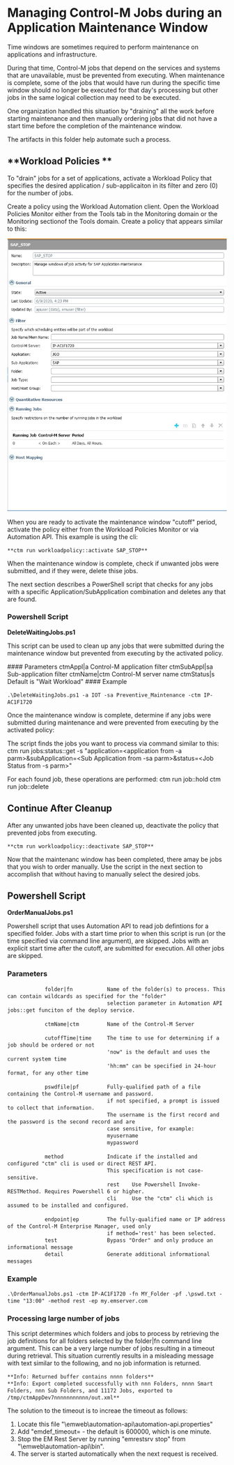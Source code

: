 # **Managing Control-M Jobs during an Application Maintenance Window**
Time windows are sometimes required to perform maintenance on
applications and infrastructure.

During that time, Control-M jobs that depend on the services and systems
that are unavailable, must be prevented from executing. When maintenance
is complete, some of the jobs that would have run during the specific
time window should no longer be executed for that  day's processing but
other jobs in the same logical collection may need to be executed.

One organization handled this situation by "draining" all the work before
starting maintenance and then manually ordering jobs that did not have
a start time before the completion of the maintenance window.

The artifacts in this folder help automate such a process.

## **Workload Policies **
<p>To "drain" jobs for a set of applications, activate a Workload Policy that specifies the desired application / sub-applicaiton in its filter and zero (0) for the number of jobs.</p>

Create a policy using the Workload Automation client. Open the Workload Policies Monitor either from the Tools tab in the Monitoring domain or the Monitoring sectionof the Tools domain. Create a policy that appears similar to this:

![Policy](Images/SAP_Stop_Policy.jpg)

When you are ready to activate the maintenance window "cutoff" period, activate the policy either from the Workload Policies Monitor or via Automation API. This example is using the cli:

	**ctm run workloadpolicy::activate SAP_STOP**

When the maintenance window is complete, check if unwanted jobs were submitted, and if they were, delete thise jobs. 

The next section describes a PowerShell script that checks for any jobs with a specific Application/SubApplication combination and deletes any that are found.

### **Powershell Script**
**DeleteWaitingJobs.ps1**
<p>This script can be used to clean up any jobs that were submitted during the maintenance window but prevented from executing by the activated policy.</p>
#### Parameters
				ctmAppl|a			Control-M application filter
				ctmSubAppl|sa		Sub-application filter
				ctmName|ctm			Control-M server name
				ctmStatus|s 		Default is "Wait Workload"
#### Example
	
	.\DeleteWaitingJobs.ps1 -a IOT -sa Preventive_Maintenance -ctm IP-AC1F1720
	
Once the maintenance window is complete, determine if any jobs were submitted during maintenance and were prevented from executing by the activated policy:

The script finds the jobs you want to process via command similar to this:
	ctm run jobs:status::get -s "application=<application from -a parm>&subApplication=<Sub Application from -sa parm>&status=<Job Status from -s parm>"

For each found job, these operations are performed:	
	ctm run job::hold
	ctm run job::delete
	
## Continue After Cleanup
After any unwanted jobs have been cleaned up, deactivate the policy that prevented jobs from executing.

	**ctm run workloadpolicy::deactivate SAP_STOP**
	
Now that the maintenanc window has been completed, there amay be jobs that you wish to order manually. Use the script in the next section to accomplish that without having to manually select the desired jobs.	

## **Powershell Script**
**OrderManualJobs.ps1**	
<p>Powershell script that uses Automation API to read job defintions for a specified folder. Jobs with a start time prior to when this script is run (or the time specified via command line argument), are skipped. Jobs with an explicit start time after the cutoff, are submitted for execution. All other jobs are skipped.</p>

### Parameters                             
				folder|fn			Name of the folder(s) to process. This can contain wildcards as specified for the "folder" 
									selection parameter in Automation API jobs::get funciton of the deploy service.
				
				ctmName|ctm			Name of the Control-M Server  
				
				cutoffTime|time		The time to use for determining if a job should be ordered or not                         
									'now" is the default and uses the current system time                                     
									'hh:mm" can be specified in 24-hour format, for any other time    
									
				pswdfile|pf			Fully-qualified path of a file containing the Control-M username and password.            
									if not specified, a prompt is issued to collect that information.                          
									The username is the first record and the password is the second record and are 
									case sensitive, for example:      
									myusername
									mypassword  
									
				method				Indicate if the installed and configured "ctm" cli is used or direct REST API. 
									This specification is not case-sensitive.
									rest	Use Powershell Invoke-RESTMethod. Requires Powershell 6 or higher.
									cli		Use the "ctm" cli which is assumed to be installed and configured.
									
				endpoint|ep			The fully-qualified name or IP address of the Control-M Enterprise Manager, used only     
									if method='rest' has been selected.   
				test				Bypass "Order" and only produce an informational message
				detail				Generate additional informational messages
				
### Example
				
	.\OrderManualJobs.ps1 -ctm IP-AC1F1720 -fn MY_Folder -pf .\pswd.txt -time "13:00" -method rest -ep my.emserver.com

### Processing large number of jobs
<p>This script determines which folders and jobs to process by retrieving the job definitions for all folders selected by the folder|fn command line argument. This can be a very large number of jobs resulting in a timeout during retrieval. This situation currently results in a misleading message with text similar to the following, and no job information is returned.

	**Info: Returned buffer contains nnnn folders**
	**Info: Export completed successfully with nnn Folders, nnnn Smart Folders, nnn Sub Folders, and 11172 Jobs, exported to /tmp/ctmAppDev7nnnnnnnnnnn/out.xml**

The solution to the timeout is to increae the timeout as follows:
1)	Locate this file "<Control-M EM Home>\emweb\automation-api\automation-api.properties"
2)	Add "emdef_timeout=<timeout value in thousandths of a second> - the default is 600000, which is one minute.
3)	Stop the EM Rest Server by running "emrestsrv stop" from "<Control-M EM Home>\emweb\automation-api\bin".
4)	The server is started automatically when the next request is received.

